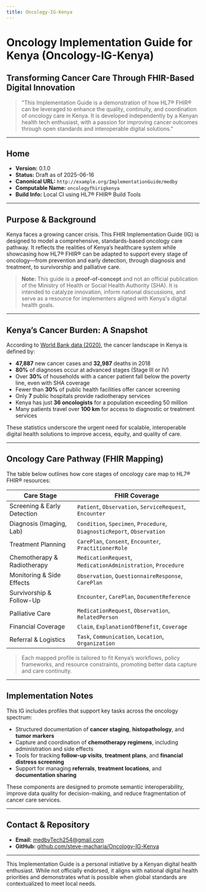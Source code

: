```yaml
---
title: Oncology-IG-Kenya
---
```


# Oncology Implementation Guide for Kenya (Oncology-IG-Kenya)

## Transforming Cancer Care Through FHIR-Based Digital Innovation

> "This Implementation Guide is a demonstration of how HL7® FHIR® can be leveraged to enhance the quality, continuity, and coordination of oncology care in Kenya. It is developed independently by a Kenyan health tech enthusiast, with a passion for improving cancer outcomes through open standards and interoperable digital solutions."

---

## Home

- **Version:** 0.1.0  
- **Status:** Draft as of 2025-06-16  
- **Canonical URL:** `http://example.org/ImplementationGuide/medby`  
- **Computable Name:** `oncologyfhirigkenya`  
- **Build Info:** Local CI using HL7® FHIR® Build Tools

---

## Purpose & Background

Kenya faces a growing cancer crisis. This FHIR Implementation Guide (IG) is designed to model a comprehensive, standards-based oncology care pathway. It reflects the realities of Kenya’s healthcare system while showcasing how HL7® FHIR® can be adapted to support every stage of oncology—from prevention and early detection, through diagnosis and treatment, to survivorship and palliative care.

> **Note:** This guide is a **proof-of-concept** and not an official publication of the Ministry of Health or Social Health Authority (SHA). It is intended to catalyze innovation, inform national discussions, and serve as a resource for implementers aligned with Kenya's digital health goals.

---

## Kenya’s Cancer Burden: A Snapshot

According to [World Bank data (2020)](https://documents1.worldbank.org/curated/en/964571592290457869/pdf/Economic-and-Social-Consequences-of-Cancer-in-Kenya-Case-Studies-of-Selected-Households.pdf), the cancer landscape in Kenya is defined by:

- **47,887** new cancer cases and **32,987** deaths in 2018  
- **80%** of diagnoses occur at advanced stages (Stage III or IV)  
- Over **30%** of households with a cancer patient fall below the poverty line, even with SHA coverage  
- Fewer than **30%** of public health facilities offer cancer screening  
- Only **7** public hospitals provide radiotherapy services  
- Kenya has just **36 oncologists** for a population exceeding 50 million  
- Many patients travel over **100 km** for access to diagnostic or treatment services  

These statistics underscore the urgent need for scalable, interoperable digital health solutions to improve access, equity, and quality of care.

---

## Oncology Care Pathway (FHIR Mapping)

The table below outlines how core stages of oncology care map to HL7® FHIR® resources:

| Care Stage                   | FHIR Coverage |
|-----------------------------|---------------|
| Screening & Early Detection | `Patient`, `Observation`, `ServiceRequest`, `Encounter` |
| Diagnosis (Imaging, Lab)    | `Condition`, `Specimen`, `Procedure`, `DiagnosticReport`, `Observation` |
| Treatment Planning          | `CarePlan`, `Consent`, `Encounter`, `PractitionerRole` |
| Chemotherapy & Radiotherapy | `MedicationRequest`, `MedicationAdministration`, `Procedure` |
| Monitoring & Side Effects   | `Observation`, `QuestionnaireResponse`, `CarePlan` |
| Survivorship & Follow-Up    | `Encounter`, `CarePlan`, `DocumentReference` |
| Palliative Care             | `MedicationRequest`, `Observation`, `RelatedPerson` |
| Financial Coverage          | `Claim`, `ExplanationOfBenefit`, `Coverage` |
| Referral & Logistics        | `Task`, `Communication`, `Location`, `Organization` |

> Each mapped profile is tailored to fit Kenya’s workflows, policy frameworks, and resource constraints, promoting better data capture and care continuity.

---

## Implementation Notes

This IG includes profiles that support key tasks across the oncology spectrum:

- Structured documentation of **cancer staging**, **histopathology**, and **tumor markers**
- Capture and coordination of **chemotherapy regimens**, including administration and side effects
- Tools for tracking **follow-up visits**, **treatment plans**, and **financial distress screening**
- Support for managing **referrals**, **treatment locations**, and **documentation sharing**

These components are designed to promote semantic interoperability, improve data quality for decision-making, and reduce fragmentation of cancer care services.

---

## Contact & Repository

- **Email:** medbyTech254@gmail.com  
- **GitHub:** [github.com/steve-macharia/Oncology-IG-Kenya](https://github.com/steve-macharia/Oncology-IG-Kenya)

---

This Implementation Guide is a personal initiative by a Kenyan digital health enthusiast. While not officially endorsed, it aligns with national digital health priorities and demonstrates what is possible when global standards are contextualized to meet local needs.

